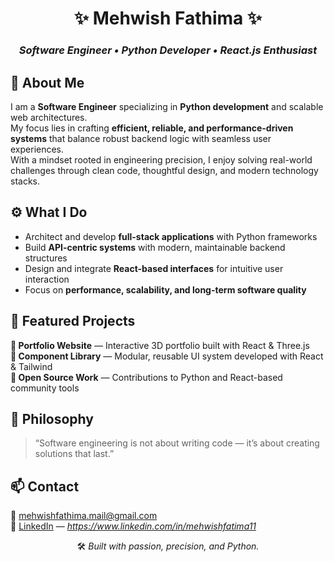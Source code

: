 <!-- ---------------------------- -->
<!--     PROFESSIONAL README      -->
<!-- ---------------------------- -->

<div align="center">

# ✨ **Mehwish Fathima** ✨
### *Software Engineer • Python Developer • React.js Enthusiast*



</div>

## 🧭 About Me
I am a **Software Engineer** specializing in **Python development** and scalable web architectures.  
My focus lies in crafting **efficient, reliable, and performance-driven systems** that balance robust backend logic with seamless user experiences.  
With a mindset rooted in engineering precision, I enjoy solving real-world challenges through clean code, thoughtful design, and modern technology stacks.  



## ⚙️ What I Do
- Architect and develop **full-stack applications** with Python frameworks  
- Build **API-centric systems** with modern, maintainable backend structures  
- Design and integrate **React-based interfaces** for intuitive user interaction  
- Focus on **performance, scalability, and long-term software quality**  



## 🚀 Featured Projects
**🔹 Portfolio Website** — Interactive 3D portfolio built with React & Three.js  
**🔹 Component Library** — Modular, reusable UI system developed with React & Tailwind  
**🔹 Open Source Work** — Contributions to Python and React-based community tools  



## 💼 Philosophy
> “Software engineering is not about writing code — it’s about creating solutions that last.”  



## 📫 Contact
📧 [mehwishfathima.mail@gmail.com](mailto:mehwishfathima.mail@gmail.com)  
💼 [LinkedIn](#) — *https://www.linkedin.com/in/mehwishfatima11*  



<div align="center">

🛠️ *Built with passion, precision, and Python.*

</div>